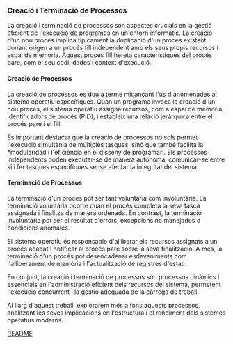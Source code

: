 ### Creació i Terminació de Processos

La creació i terminació de processos són aspectes crucials en la gestió eficient de l'execució de programes en un entorn informàtic. La creació d'un nou procés implica típicament la duplicació d'un procés existent, donant origen a un procés fill independent amb els seus propis recursos i espai de memòria. Aquest procés fill hereta característiques del procés pare, com el seu codi, dades i context d'execució.

#### Creació de Processos

La creació de processos es duu a terme mitjançant l'ús d'anomenades al sistema operatiu específiques. Quan un programa invoca la creació d'un nou procés, el sistema operatiu assigna recursos, com a espai de memòria, identificadors de procés (PID), i estableix una relació jeràrquica entre el procés pare i el fill.

És important destacar que la creació de processos no sols permet l'execució simultània de múltiples tasques, sinó que també facilita la *modularidad i l'eficiència en el disseny de programari. Els processos independents poden executar-se de manera autònoma, comunicar-se entre si i fer tasques específiques sense afectar la integritat del sistema.

#### Terminació de Processos

La terminació d'un procés pot ser tant voluntària com involuntària. La terminació voluntària ocorre quan el procés completa la seva tasca assignada i finalitza de manera ordenada. En contrast, la terminació involuntària pot ser el resultat d'errors, excepcions no manejades o condicions anòmales.

El sistema operatiu és responsable d'alliberar els recursos assignats a un procés acabat i notificar al procés pare sobre la seva finalització. A més, la terminació d'un procés pot desencadenar esdeveniments com l'alliberament de memòria i l'actualització de registres d'estat.

En conjunt, la creació i terminació de processos són processos dinàmics i essencials en l'administració eficient dels recursos del sistema, permetent l'execució concurrent i la gestió adequada de la càrrega de treball.

Al llarg d'aquest treball, explorarem més a fons aquests processos, analitzant les seves implicacions en l'estructura i el rendiment dels sistemes operatius moderns.

[README](README.md)

